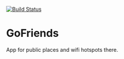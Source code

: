 [![Build Status](https://semaphoreci.com/api/v1/projects/7bd158c8-b187-43f9-9dd4-e16b556d2c5c/503444/badge.svg)](https://semaphoreci.com/alexbeznos/social)
# GoFriends
App for public places and wifi hotspots there. 
